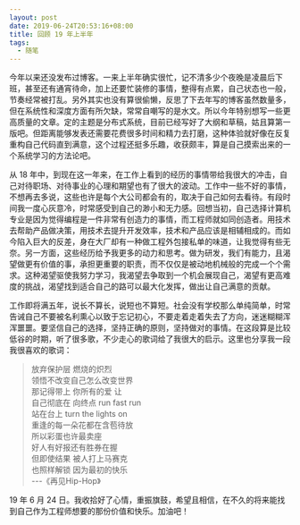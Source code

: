 ```yaml
---
layout: post
date: 2019-06-24T20:53:16+08:00
title: 回顾 19 年上半年
tags: 
  - 随笔
---
```


今年以来还没发布过博客。一来上半年确实很忙，记不清多少个夜晚是凌晨后下班，甚至还有通宵待命，加上还要忙装修的事情，整得有点累，自己状态也一般，节奏经常被打乱。另外其实也没有算很偷懒，反思了下去年写的博客虽然数量多，但在系统性和深度方面有所欠缺，常常自嘲写的是水文。所以今年特别想写一些更高质量的文章。定的主题是分布式系统，目前已经写好了大纲和草稿，姑且算第一版吧。但距离能够发表还需要花费很多时间和精力去打磨，这种体验就好像在反复重构自己代码直到满意，这个过程还挺多乐趣，收获颇丰，算是自己摸索出来的一个系统学习的方法论吧。

从 18 年中，到现在这一年来，在工作上看到的经历的事情带给我很大的冲击，自己对待职场、对待事业的心理和期望也有了很大的波动。工作中一些不好的事情，不想再去多说，这些也许是每个大公司都会有的，取决于自己如何去看待。有段时间我一度心灰意冷，时常感受到自己的渺小和无力感。回想当初，自己选择计算机专业是因为觉得编程是一件非常有创造力的事情，而工程师就如同创造者。用技术去帮助产品做决策，用技术去提升开发效率，技术和产品应该是相辅相成的。而如今陷入巨大的反差，身在大厂却有一种做工程外包接私单的味道，让我觉得有些无奈。另一方面，这些经历给予我更多的动力和思考。做为研发，我们有能力，且渴望做更有价值的事，承担更重要的职责，而不仅仅是被动地机械般的完成一个个需求。这种渴望驱使我努力学习，我渴望去争取到一个机会展现自己，渴望有更高难度的挑战，渴望找到适合自己的路可以最大化发挥，做出让自己满意的贡献。

工作即将满五年，说长不算长，说短也不算短。社会没有学校那么单纯简单，时常告诫自己不要被名利熏心以致于忘记初心，不要走着走着失去了方向，迷迷糊糊浑浑噩噩。要坚信自己的选择，坚持正确的原则，坚持做对的事情。在这段算是比较低谷的时期，听了很多歌，不少走心的歌词给了我很大的启示。这里也分享我一段我很喜欢的歌词：

>放弃保护层 燃烧的炽烈<br>领悟不改变自己怎么改变世界<br>那记得带上 你所有的爱 让<br>自己彻底在 向终点 run fast run<br>站在台上 turn the lights on<br>重逢的每一朵花都在含苞待放<br>所以彩蛋也许最卖座<br>好人有好报还有胜券在握<br>但即使结果 被人打上马赛克<br>也照样解锁 因为最初的快乐<br>  ---《再见Hip-Hop》


19 年 6 月 24 日。我收拾好了心情，重振旗鼓，希望且相信，在不久的将来能找到自己作为工程师想要的那份价值和快乐。加油吧！